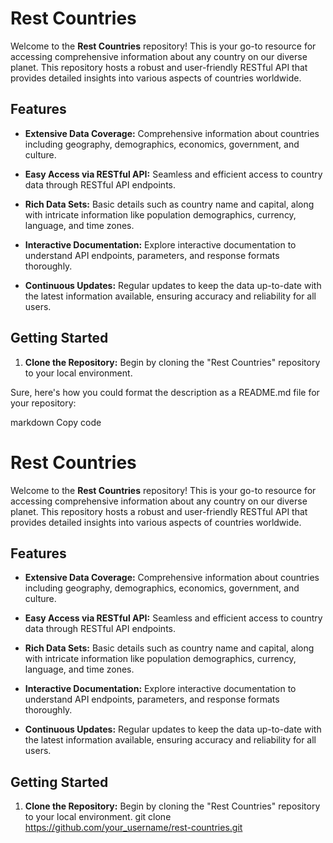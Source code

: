 # Rest Countries

Welcome to the **Rest Countries** repository! This is your go-to resource for accessing comprehensive information about any country on our diverse planet. This repository hosts a robust and user-friendly RESTful API that provides detailed insights into various aspects of countries worldwide.

## Features

- **Extensive Data Coverage:** Comprehensive information about countries including geography, demographics, economics, government, and culture.
  
- **Easy Access via RESTful API:** Seamless and efficient access to country data through RESTful API endpoints.
  
- **Rich Data Sets:** Basic details such as country name and capital, along with intricate information like population demographics, currency, language, and time zones.
  
- **Interactive Documentation:** Explore interactive documentation to understand API endpoints, parameters, and response formats thoroughly.
  
- **Continuous Updates:** Regular updates to keep the data up-to-date with the latest information available, ensuring accuracy and reliability for all users.

## Getting Started

1. **Clone the Repository:** Begin by cloning the "Rest Countries" repository to your local environment.

Sure, here's how you could format the description as a README.md file for your repository:

markdown
Copy code
# Rest Countries

Welcome to the **Rest Countries** repository! This is your go-to resource for accessing comprehensive information about any country on our diverse planet. This repository hosts a robust and user-friendly RESTful API that provides detailed insights into various aspects of countries worldwide.

## Features

- **Extensive Data Coverage:** Comprehensive information about countries including geography, demographics, economics, government, and culture.
  
- **Easy Access via RESTful API:** Seamless and efficient access to country data through RESTful API endpoints.
  
- **Rich Data Sets:** Basic details such as country name and capital, along with intricate information like population demographics, currency, language, and time zones.
  
- **Interactive Documentation:** Explore interactive documentation to understand API endpoints, parameters, and response formats thoroughly.
  
- **Continuous Updates:** Regular updates to keep the data up-to-date with the latest information available, ensuring accuracy and reliability for all users.

## Getting Started

1. **Clone the Repository:** Begin by cloning the "Rest Countries" repository to your local environment.
git clone https://github.com/your_username/rest-countries.git
